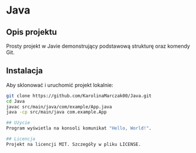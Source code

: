 # Java

## Opis projektu
Prosty projekt w Javie demonstrujący podstawową strukturę oraz komendy Git.

## Instalacja
Aby sklonować i uruchomić projekt lokalnie:

```bash
git clone https://github.com/KarolinaMarczak00/Java.git
cd Java
javac src/main/java/com/example/App.java
java -cp src/main/java com.example.App

## Użycie
Program wyświetla na konsoli komunikat "Hello, World!".

## Licencja
Projekt na licencji MIT. Szczegóły w pliku LICENSE.
